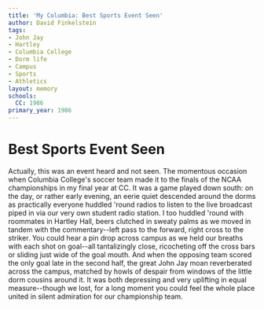 ```yaml
---
title: 'My Columbia: Best Sports Event Seen'
author: David Finkelstein
tags:
- John Jay
- Hartley
- Columbia College
- Dorm life
- Campus
- Sports
- Athletics
layout: memory
schools:
  CC: 1986
primary_year: 1986
---
```

# Best Sports Event Seen

Actually, this was an event heard and not seen. The momentous occasion when Columbia College's soccer team made it to the finals of the NCAA championships in my final year at CC. It was a game played down south: on the day, or rather early evening, an eerie quiet descended around the dorms as practically everyone huddled 'round radios to listen to the live broadcast piped in via our very own student radio station. I too huddled 'round with roommates in Hartley Hall, beers clutched in sweaty palms as we moved in tandem with the commentary--left pass to the forward, right cross to the striker. You could hear a pin drop across campus as we held our breaths with each shot on goal--all tantalizingly close, ricocheting off the cross bars or sliding just wide of the goal mouth. And when the opposing team scored the only goal late in the second half, the great John Jay moan reverberated across the campus, matched by howls of despair from windows of the little dorm cousins around it. It was both depressing and very uplifting in equal measure--though we lost, for a long moment you could feel the whole place united in silent admiration for our championship team.
